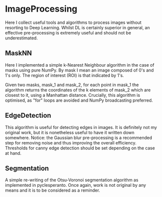 # ImageProcessing

Here I collect useful tools and algorithms to process images without resorting to Deep Learning. Whilst DL is certainly superior in general, an effective pre-processing is extremely useful and should not be underestimated. 

## MaskNN

Here I implemented a simple k-Nearest Neighbour algorithm in the case of masks using pure NumPy. By mask I mean an image composed of 0's and 1's only. The region of interest (ROI) is that indicated by 1's. 

Given two masks, mask_1 and mask_2, for each point in mask_1 the algorithm returns the coordinates of the k elements of mask_2 which are closest to it, using a Manhattan distance. Crucially, this algorithm is optimised, as "for" loops are avoided and NumPy broadcasting preferred. 

## EdgeDetection

This algorithm is useful for detecting edges in images. It is definitely not my original work, but it is nonetheless useful to have it written down somewhere. Notice: the Gaussian blur pre-processing is a recommended step for removing noise and thus improving the overall efficiency. Thresholds for canny edge detection should be set depending on the case at hand. 

## Segmentation

A simple re-writing of the Otsu-Voronoi segmentation algorithm as implemented in pyclesperanto. Once again, work is not original by any means and it is to be considered as a reminder. 